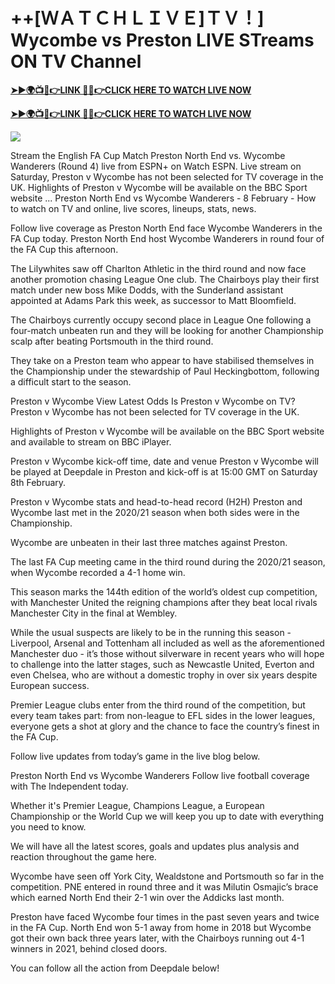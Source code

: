 # ++[ＷＡＴＣＨＬＩＶＥ]ＴＶ！] Wycombe vs Preston LIVE STreams ON TV Channel

**[➤►🌍📺📱👉LINK 🔴✅👉CLICK HERE TO WATCH LIVE NOW](https://mr-juniior.blogspot.com/2025/02/ef.html)**

**[➤►🌍📺📱👉LINK 🔴✅👉CLICK HERE TO WATCH LIVE NOW](https://mr-juniior.blogspot.com/2025/02/ef.html)**

[![](https://blogger.googleusercontent.com/img/b/R29vZ2xl/AVvXsEgw86QcRTQHa_0UF_R0Ce_BfmEP5mTpVruRVIlWCPMMqp8oWxkzZavuKovDSK7oHt7t7csMbgy3jKUoCHU7kED_YXGoogHBc3NxSi3Jurev7bBa3b51d-V1n3mFx857KlyS0FiziJpcUdJgJFovmDw3IASQPNDjw8eVi3p9JbVffFfUQEfkj3-qYllz/s686/soccer.gif)](https://mr-juniior.blogspot.com/2025/02/ef.html)

Stream the English FA Cup Match Preston North End vs. Wycombe Wanderers (Round 4) live from ESPN+ on Watch ESPN. Live stream on Saturday, Preston v Wycombe has not been selected for TV coverage in the UK. Highlights of Preston v Wycombe will be available on the BBC Sport website ... Preston North End vs Wycombe Wanderers - 8 February - How to watch on TV and online, live scores, lineups, stats, news.

Follow live coverage as Preston North End face Wycombe Wanderers in the FA Cup today. Preston North End host Wycombe Wanderers in round four of the FA Cup this afternoon.

The Lilywhites saw off Charlton Athletic in the third round and now face another promotion chasing League One club. The Chairboys play their first match under new boss Mike Dodds, with the Sunderland assistant appointed at Adams Park this week, as successor to Matt Bloomfield.

The Chairboys currently occupy second place in League One following a four-match unbeaten run and they will be looking for another Championship scalp after beating Portsmouth in the third round.

They take on a Preston team who appear to have stabilised themselves in the Championship under the stewardship of Paul Heckingbottom, following a difficult start to the season.

Preston v Wycombe
View Latest Odds
Is Preston v Wycombe on TV?
Preston v Wycombe has not been selected for TV coverage in the UK.

Highlights of Preston v Wycombe will be available on the BBC Sport website and available to stream on BBC iPlayer.

Preston v Wycombe kick-off time, date and venue
Preston v Wycombe will be played at Deepdale in Preston and kick-off is at 15:00 GMT on Saturday 8th February.

Preston v Wycombe stats and head-to-head record (H2H)
Preston and Wycombe last met in the 2020/21 season when both sides were in the Championship.

Wycombe are unbeaten in their last three matches against Preston.

The last FA Cup meeting came in the third round during the 2020/21 season, when Wycombe recorded a 4-1 home win.

This season marks the 144th edition of the world’s oldest cup competition, with Manchester United the reigning champions after they beat local rivals Manchester City in the final at Wembley.

While the usual suspects are likely to be in the running this season - Liverpool, Arsenal and Tottenham all included as well as the aforementioned Manchester duo - it’s those without silverware in recent years who will hope to challenge into the latter stages, such as Newcastle United, Everton and even Chelsea, who are without a domestic trophy in over six years despite European success.

Premier League clubs enter from the third round of the competition, but every team takes part: from non-league to EFL sides in the lower leagues, everyone gets a shot at glory and the chance to face the country’s finest in the FA Cup.

Follow live updates from today’s game in the live blog below.

Preston North End vs Wycombe Wanderers
Follow live football coverage with The Independent today.

Whether it's Premier League, Champions League, a European Championship or the World Cup we will keep you up to date with everything you need to know.

We will have all the latest scores, goals and updates plus analysis and reaction throughout the game here.

Wycombe have seen off York City, Wealdstone and Portsmouth so far in the competition. PNE entered in round three and it was Milutin Osmajic’s brace which earned North End their 2-1 win over the Addicks last month.

Preston have faced Wycombe four times in the past seven years and twice in the FA Cup. North End won 5-1 away from home in 2018 but Wycombe got their own back three years later, with the Chairboys running out 4-1 winners in 2021, behind closed doors.

You can follow all the action from Deepdale below!
